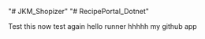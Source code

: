 "# JKM_Shopizer" 
"# RecipePortal_Dotnet" 


Test this now
test again
hello
runner
hhhhh
my github app
